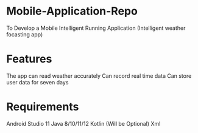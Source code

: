 # Mobile-Application-Repo
To Develop a Mobile Intelligent Running Application
(Intelligent weather focasting app)

# Features
The app can read weather accurately
Can record real time data
Can store user data for seven days

# Requirements
Android Studio 11
Java 8/10/11/12
Kotlin (Will be Optional)
Xml

